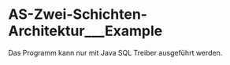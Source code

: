 # AS-Zwei-Schichten-Architektur___Example

Das Programm kann nur mit Java SQL Treiber ausgeführt werden.
